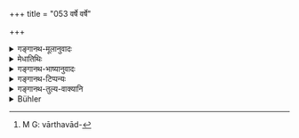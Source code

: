 +++
title = "053 वर्षे वर्षे"

+++

<details><summary>गङ्गानथ-मूलानुवादः</summary>

If a man performs the Aśvamedha Sacrifice every year, for a hundred tears,—and another does not eat meat,—the merit and reward of both these are the same.—(53.)


phalānāmalpamahatām karmaṇāṃ ca svagocare | 
vibhāgaḥ snānasāmānyādaviśeṣeṇa codite |
</details>

<details><summary>मेधातिथिः</summary>

देवाद्यर्चनशिष्टस्य शशादिमांसस्य भक्षणम् अनुज्ञातम् । ततो निवर्तमानो ऽश्वमेधफलम् अश्नुते । अश्वमेधस्य फलम् "सर्वान् कामान् अवश्यं सर्वाविजितीः" इत्यादि ।

- न चात्र चोदनीयम्- कथं महाप्रयासेन बहुधनव्ययेन च तुल्यफलता मांसनिवृत्तेः स्यात् । यत एषो ऽपि संयमो ऽतिदुष्करः । किं च लोकवत् परिमाणतः फलविशेषः स्याद् इत्य् अयं न्यायो जृम्भत एव । अतः फलविधौ न दोषः । 

- वयं तु ब्रूमः । अर्थवाद एवायम् । यतो **वर्षे शतं समा** इति चार्थवादपक्षे[^१४१] सुघटम् । न हि प्रतिवर्षम् अश्वमेधस्य विधेयत्वसंभवः । नापि **वर्षे शतम्**, तावतः कालस्याधिकारिणो जीवनाद्यसंभवात् । 


[^१४१]:
     M G: vārthavād-

- पुण्यं च फलं च **पुण्यफलम्** । समाहारद्वन्द्वः । षष्ठीसमासे ह्य् असामर्थ्यम् ॥ ५.५३॥
</details>

<details><summary>गङ्गानथ-भाष्यानुवादः</summary>

The eating of the meat of the Hare and other animals,—in the form of remnants of the worship of Gods and Pitṛs—has been sanctioned. If one abstains from this eating, he obtains the fruits of the *Aśvamedha* sacrifice; and the fruits of this sacrifice have been described in the words ‘he obtains all desires, etc., etc.’

In this connection it would not be right to urge the following objection:—“How can mere abstaining from meat be equal to a sacrifice involving tremendous labour and much expense?”—Because the said abstention also is extremely difficult. Further, the principle enunciated in the Sūtra.—‘The particular result would follow from development as in the ordinary world’—is operative here also. Hence there can be no objection against the asserting of results or fruits of actions.

Our answer however is us follows:—What is said in the text is a purely commendatory exaggeration; socially because the statement of the sacrifice being performed ‘every year for one hundred years’ can be regarded only us such an exaggeration; for it is not possible for the
*Aśvamedha* to be performed every year; nor can it be performed ‘for a
hundred years,’ as no performer would live so long,

‘*Puṇyaphalam*’ is a copulative compound, it being impossible to take it us a Genitive *Tatpuruṣa*.—(53).
</details>

<details><summary>गङ्गानथ-टिप्पन्यः</summary>

In the Mahābhārata (13.114.15) this occurs as writer’s ‘*matam mama*,’ but it has ‘*māse*’ for ‘*varṣe*’—says Hopkins.

This verse is quoted in *Mitākṣarā* (on 1.181), to the effect that the merit of the performance of *Aśvamedha* accrues to one who renounces meat for a full year;—and in *Vīramitrodaya* (Āhnika, p. 533), which adds that according to Medhātithi, this is mere *Arthavāda*, and not the declaration of a result that actually follows from the act,—this being based upon the principle laid down by Jaimini under 4.3.1. It goes on to add that this view is not right; as this case is not analogous to that of Jaimini 4.3.1,

A ‘declaration of rewards’ is regarded as an ‘*Arthavāda*’ only when there is some other passage mentioning another reward in connection with the same act; in the present case, however, we do not find any other passage speaking of any other rewards accruing from the renouncing of meat for one year; so that this comes under the *Rātrisattranyāya* (Jaimini 4.3.17 *et. seq*.; see note under verse 40). It concludes with the remark that the reward accruing from the renouncing of meat for one year,—even though of the same kind as that following from the
*Aśvamedha*—is of a much lower *degree*;—and quotes the following
*Kārikā* of ‘Bhaṭṭapāda’—

> phalānāmalpamahatām karmaṇāṃ ca svagocare \|  
> vibhāgaḥ snānasāmānyādaviśeṣeṇa codite \|
</details>

<details><summary>गङ्गानथ-तुल्य-वाक्यानि</summary>

*Mahābhārata* (13.115.10, 16).—‘If one performs the Aśvamedha month
after month, and if one eats not. meat, the two are equal. If one were to perform difficult austerities for full one hundred years, and one were to omit meat-eating, the two might or might not be equal.’

*Viṣṇu* (51.76).—(Same as Manu.)

*Yājñavalkya* (1.181).—(See above, under 47.)
</details>

<details><summary>Bühler</summary>

053	He who during a hundred years annually offers a horse-sacrifice, and he who entirely abstains from meat, obtain the same reward for their meritorious (conduct).
</details>

